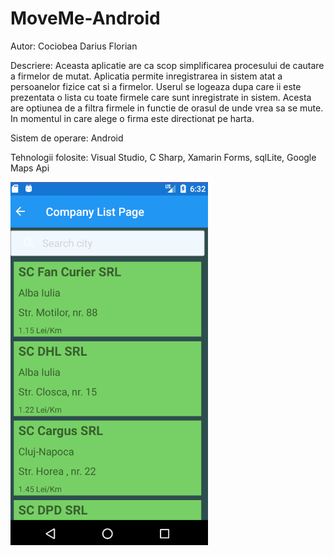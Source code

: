 # MoveMe-Android

Autor:
Cociobea Darius Florian

Descriere:
Aceasta aplicatie are ca scop simplificarea procesului de cautare a firmelor de mutat. Aplicatia permite inregistrarea in sistem atat a persoanelor fizice cat si a firmelor. Userul se logeaza dupa care ii este prezentata o lista cu toate firmele care sunt inregistrate in sistem. Acesta are optiunea de a filtra firmele in functie de orasul de unde vrea sa se mute. In momentul in care alege o firma este directionat pe harta.

Sistem de operare:
Android

Tehnologii folosite:
Visual Studio, C Sharp, Xamarin Forms, sqlLite, Google Maps Api

![alt text](https://github.com/CdDarius/MoveMe-Android/blob/master/company_page.png "Home Page")

